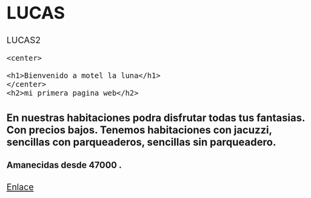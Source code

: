 # LUCAS
LUCAS2
<DOCTYPE html>
<html lang="en">
<head>
    <meta charset="UTF-8">
    <meta http-equiv="X-UA-Compatible" content="IE=edge">
    <meta name="viewport" content="width=
    , initial-scale=1.0">
    <title>proyecto</title>
</head>

<style>
body{
    font-size: 6mm;
}





</style>




<body
>





    <center> 

    <h1>Bienvenido a motel la luna</h1>
    </center>
    <h2>mi primera pagina web</h2>
<H3>En nuestras habitaciones podra disfrutar todas tus fantasias. Con precios bajos.
    Tenemos habitaciones con jacuzzi, sencillas con parqueaderos, sencillas sin parqueadero.
    
</H3>
<h4> Amanecidas desde 47000  .



</h4>

<a href="https://jeimi.html.com/">Enlace</a>







</body>
</html>


